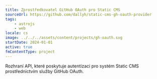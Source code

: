```yaml
---
title: Zprostředkovatel GitHub OAuth pro Static CMS
sourceUrl: https://github.com/dallyh/static-cms-gh-oauth-provider
tags:
    - astrojs
    - web
locale: cs
image: ../../../assets/content/projects/gh-oauth.svg
startDate: 2024-01-01
active: true
fmContentType: project
---
```


Rozhraní API, které poskytuje autentizaci pro systém Static CMS prostřednictvím služby GitHub OAuth.
